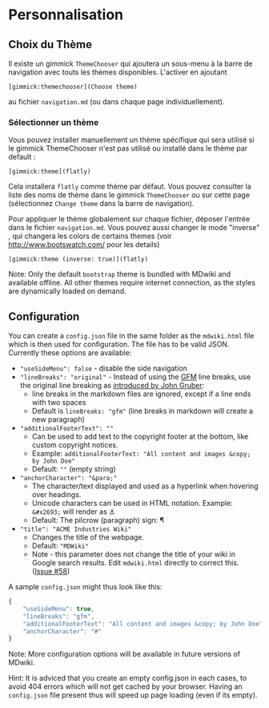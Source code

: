 Personnalisation
===========

Choix du Thème
-------------

Il existe un gimmick `ThemeChooser` qui ajoutera un sous-menu à la barre de navigation avec touts les thèmes disponibles. L'activer en ajoutant

    [gimmick:themechooser](Choose theme)

au fichier `navigation.md` (ou dans chaque page individuellement).

### Sélectionner un thème

Vous pouvez installer manuellement un thème spécifique qui sera utilisé si le gimmick  ThemeChooser n'est pas utilisé ou installé dans le thème par default :

    [gimmick:theme](flatly)

Cela installera `flatly` comme thème par défaut. Vous pouvez consulter la liste des noms de thème dans le gimmick `ThemeChooser` ou sur cette page (sélectionnez `Change theme` dans la barre de navigation).

Pour appliquer le thème globalement sur chaque fichier, déposer l'entrée dans le fichier  `navigation.md`. Vous pouvez aussi changer le mode "inverse" , qui changera les colors de certains themes (voir <http://www.bootswatch.com/> pour les details)

    [gimmick:theme (inverse: true)](flatly)

Note: Only the default `bootstrap` theme is bundled with MDwiki and available offline. All other themes require internet connection, as the styles are dynamically loaded on demand.

Configuration
-------------

You can create a `config.json` file in the same folder as the `mdwiki.html` file which is then used for configuration. The file has to be valid JSON. Currently these options are available:

  * `"useSideMenu": false` - disable the side navigation
  * `"lineBreaks": "original"` - Instead of using the [GFM] line breaks, use the original line breaking as [introduced by John Gruber][DaringFireball]:
    * line breaks in the markdown files are ignored, except if a line ends with two spaces
    * Default is `lineBreaks: "gfm"` (line breaks in markdown will create a new paragraph)
  * `"additionalFooterText": ""`
    * Can be used to add text to the copyright footer at the bottom, like custom copyright notices.
    * Example: `additionalFooterText: "All content and images &copy; by John Doe"`
    * Default: `""` (empty string)
  * `"anchorCharacter": "&para;"`
    * The character/text displayed and used as a hyperlink when hovering over headings.
    * Unicode characters can be used in HTML notation. Example: `&#x2693;` will render as &#x2693;
    * Default: The pilcrow (paragraph) sign: &para;
  * `"title": "ACME Industries Wiki"`
	* Changes the title of the webpage.
	* Default: `"MDWiki"`
	* Note - this parameter does not change the title of your wiki in Google search results. Edit `mdwiki.html` directly to correct this. ([Issue #58](https://github.com/Dynalon/mdwiki/issues/58)) 

A sample `config.json` might thus look like this:

```javascript
{
    "useSideMenu": true,
    "lineBreaks": "gfm",
    "additionalFooterText": "All content and images &copy; by John Doe",
    "anchorCharacter": "#"
}
```

Note: More configuration options will be available in future versions of MDwiki.

Hint: It is adviced that you create an empty config.json in each cases, to avoid 404 errors which will not get cached by your browser. Having an `config.json` file present thus will speed up page loading (even if its empty).

  [GFM]: https://help.github.com/articles/github-flavored-markdown
  [DaringFireball]: http://daringfireball.net/projects/markdown/
